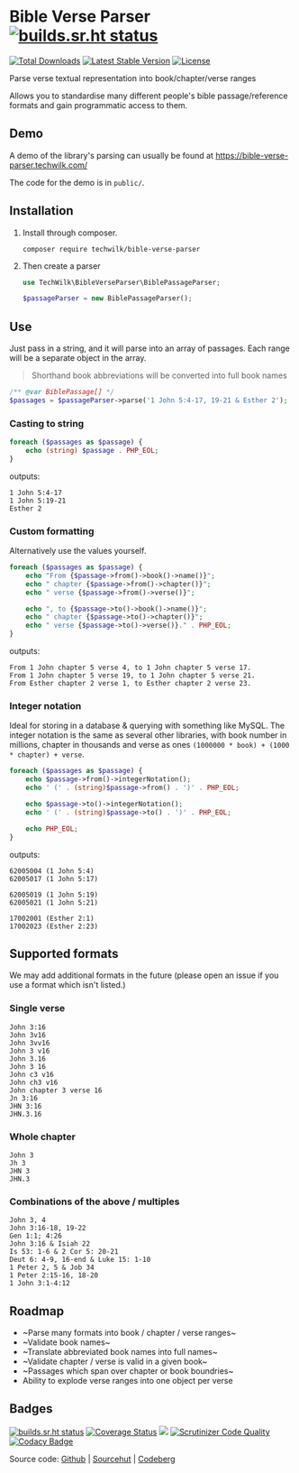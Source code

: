 # Bible Verse Parser [![builds.sr.ht status](https://builds.sr.ht/~techwilk/bible-verse-parser/commits/master.svg)](https://builds.sr.ht/~techwilk/bible-verse-parser/commits/master?)

[![Total Downloads](https://img.shields.io/packagist/dt/techwilk/bible-verse-parser.svg)](https://packagist.org/packages/techwilk/bible-verse-parser)
[![Latest Stable Version](https://img.shields.io/packagist/v/techwilk/bible-verse-parser.svg)](https://packagist.org/packages/techwilk/bible-verse-parser)
[![License](https://img.shields.io/packagist/l/techwilk/bible-verse-parser.svg)](https://packagist.org/packages/techwilk/bible-verse-parser)

Parse verse textual representation into book/chapter/verse ranges

Allows you to standardise many different people's bible passage/reference formats and gain programmatic access to them.

## Demo

A demo of the library's parsing can usually be found at https://bible-verse-parser.techwilk.com/

The code for the demo is in `public/`.

## Installation

1.  Install through composer.

    ``` shell
    composer require techwilk/bible-verse-parser
    ```

2.  Then create a parser

    ``` php
    use TechWilk\BibleVerseParser\BiblePassageParser;

    $passageParser = new BiblePassageParser();
    ```

## Use

Just pass in a string, and it will parse into an array of passages.
Each range will be a separate object in the array.

> Shorthand book abbreviations will be converted into full book names

``` php
/** @var BiblePassage[] */
$passages = $passageParser->parse('1 John 5:4-17, 19-21 & Esther 2');
```

### Casting to string

``` php
foreach ($passages as $passage) {
    echo (string) $passage . PHP_EOL;
}
```

outputs:

``` text
1 John 5:4-17
1 John 5:19-21
Esther 2
```

### Custom formatting

Alternatively use the values yourself.

``` php
foreach ($passages as $passage) {
    echo "From {$passage->from()->book()->name()}";
    echo " chapter {$passage->from()->chapter()}";
    echo " verse {$passage->from()->verse()}";

    echo ", to {$passage->to()->book()->name()}";
    echo " chapter {$passage->to()->chapter()}";
    echo " verse {$passage->to()->verse()}." . PHP_EOL;
}
```

outputs:

``` text
From 1 John chapter 5 verse 4, to 1 John chapter 5 verse 17.
From 1 John chapter 5 verse 19, to 1 John chapter 5 verse 21.
From Esther chapter 2 verse 1, to Esther chapter 2 verse 23.
```

### Integer notation

Ideal for storing in a database & querying with something like MySQL. The integer notation is the same as several other libraries, with book number in millions, chapter in thousands and verse as ones `(1000000 * book) + (1000 * chapter) + verse`. 

```php
foreach ($passages as $passage) {
    echo $passage->from()->integerNotation();
    echo ' (' . (string)$passage->from() . ')' . PHP_EOL;

    echo $passage->to()->integerNotation();
    echo ' (' . (string)$passage->to() . ')' . PHP_EOL;

    echo PHP_EOL;
}
```

outputs:

``` text
62005004 (1 John 5:4)
62005017 (1 John 5:17)

62005019 (1 John 5:19)
62005021 (1 John 5:21)

17002001 (Esther 2:1)
17002023 (Esther 2:23)
```

## Supported formats

We may add additional formats in the future (please open an issue if you use a format which isn't listed.)

### Single verse

``` text
John 3:16
John 3v16
John 3vv16
John 3 v16
John 3.16
John 3 16
John c3 v16
John ch3 v16
John chapter 3 verse 16
Jn 3:16
JHN 3:16
JHN.3.16
```

### Whole chapter

``` text
John 3
Jh 3
JHN 3
JHN.3
```

### Combinations of the above / multiples

``` text
John 3, 4
John 3:16-18, 19-22
Gen 1:1; 4:26
John 3:16 & Isiah 22
Is 53: 1-6 & 2 Cor 5: 20-21
Deut 6: 4-9, 16-end & Luke 15: 1-10
1 Peter 2, 5 & Job 34
1 Peter 2:15-16, 18-20
1 John 3:1-4:12
```

## Roadmap
-   ~Parse many formats into book / chapter / verse ranges~
-   ~Validate book names~
-   ~Translate abbreviated book names into full names~
-   ~Validate chapter / verse is valid in a given book~
-   ~Passages which span over chapter or book boundries~
-   Ability to explode verse ranges into one object per verse

## Badges

[![builds.sr.ht status](https://builds.sr.ht/~techwilk/bible-verse-parser/commits/master.svg)](https://builds.sr.ht/~techwilk/bible-verse-parser/commits/master?)
[![Coverage Status](https://coveralls.io/repos/github/TechWilk/bible-verse-parser/badge.svg?branch=master)](https://coveralls.io/github/TechWilk/bible-verse-parser?branch=master)
[![](https://styleci.io/repos/7548986/shield)](https://styleci.io/repos/7548986)
[![Scrutinizer Code Quality](https://scrutinizer-ci.com/g/TechWilk/bible-verse-parser/badges/quality-score.png?b=master)](https://scrutinizer-ci.com/g/TechWilk/bible-verse-parser/?branch=master)
[![Codacy Badge](https://app.codacy.com/project/badge/Grade/226bff72c3824b3985f64e9327e255c3)](https://www.codacy.com/gh/TechWilk/bible-verse-parser/dashboard?utm_source=github.com&amp;utm_medium=referral&amp;utm_content=TechWilk/bible-verse-parser&amp;utm_campaign=Badge_Grade)

Source code: 
[Github](https://github.com/TechWilk/bible-verse-parser) 
| [Sourcehut](https://git.sr.ht/~techwilk/bible-verse-parser) 
| [Codeberg](https://codeberg.org/techwilk/bible-verse-parser)